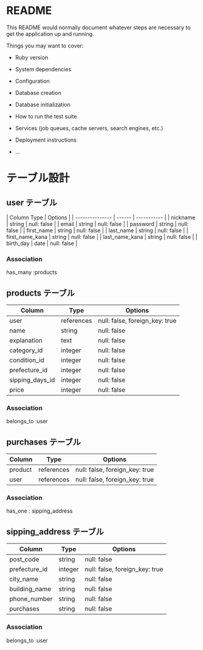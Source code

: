 # README

This README would normally document whatever steps are necessary to get the
application up and running.

Things you may want to cover:

* Ruby version

* System dependencies

* Configuration

* Database creation

* Database initialization

* How to run the test suite

* Services (job queues, cache servers, search engines, etc.)

* Deployment instructions

* ...

# テーブル設計

## user テーブル

| Column            Type   | Options     | 
| --------------- | ------ | ----------- |
| nickname        | string | null: false |
| email           | string | null: false | 
| password        | string | null: false |
| first_name      | string | null: false |
| last_name       | string | null: false |
| first_name_kana | string | null: false |
| last_name_kana  | string | null: false |
| birth_day       |  date  | null: false |

### Association

has_many :products






## products テーブル

| Column             | Type       | Options                        |
| ------------------ | --------   | -------------------------------|                    
| user               | references | null: false, foreign_key: true |
| name               | string     | null: false                    |
| explanation        | text       | null: false                    |
| category_id        | integer    | null: false                    |
| condition_id       | integer    | null: false                    |
| prefecture_id      | integer    | null: false                    |
| sipping_days_id    | integer    | null: false                    |
| price              | integer    | null: false                    |


### Association

belongs_to :user 








## purchases テーブル

| Column  | Type       | Options                        |
| ------- | ---------- | ------------------------------ |
| product | references | null: false, foreign_key: true |
| user    | references | null: false, foreign_key: true |

### Association

has_one : sipping_address






## sipping_address テーブル

| Column        | Type     | Options                        |
| ------------- | -------- | ------------------------------ |
| post_code     | string   | null: false                    |
| prefecture_id | integer  | null: false, foreign_key: true |
| city_name     | string   | null: false                    |
| building_name | string   | null: false                    |
| phone_number  | string   | null: false                    |
| purchases     | string   | null: false                    |

### Association

belongs_to :user